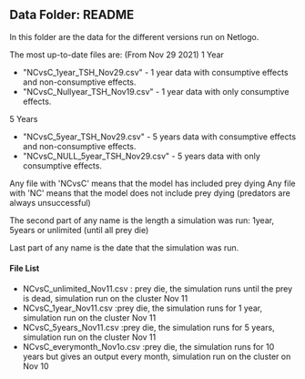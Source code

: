 ## Data Folder: README
In this folder are the data for the different versions run on Netlogo.

The most up-to-date files are: (From Nov 29 2021)
1 Year
- "NCvsC_1year_TSH_Nov29.csv" - 1 year data with consumptive effects and non-consumptive effects.
- "NCvsC_Nullyear_TSH_Nov19.csv" - 1 year data with only consumptive effects.


5 Years
- "NCvsC_5year_TSH_Nov29.csv" - 5 years data with consumptive effects and non-consumptive effects.
- "NCvsC_NULL_5year_TSH_Nov29.csv" - 5 years data with only consumptive effects.




Any file with 'NCvsC' means that the model has included prey dying
Any file with 'NC' means that the model does not include prey dying (predators are always unsuccessful)

The second part of any name is the length a simulation was run: 1year, 5years or unlimited (until all prey die)

Last part of any name is the date that the simulation was run.

#### File List
- NCvsC_unlimited_Nov11.csv : prey die, the simulation runs until the prey is dead, simulation run on the cluster Nov 11
- NCvsC_1year_Nov11.csv :prey die, the simulation runs for 1 year, simulation run on the cluster Nov 11
- NCvsC_5years_Nov11.csv :prey die, the simulation runs for 5 years, simulation run on the cluster Nov 11
- NCvsC_everymonth_Nov1o.csv :prey die, the simulation runs for 10 years but gives an output every month, simulation run on the cluster on Nov 10



